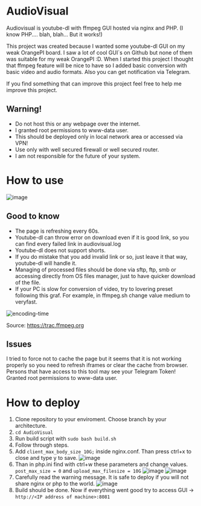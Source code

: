 # AudioVisual
Audiovisual is youtube-dl with ffmpeg GUI hosted via nginx and PHP. (I know PHP.... blah, blah... But it works!)

This project was created because I wanted some youtube-dl GUI on my weak OrangePI board.
I saw a lot of cool GUI`s on Github but none of them was suitable for my weak OrangePI :D.
When I started this project I thought that ffmpeg feature will be nice to have so I added basic conversion with basic video and audio formats.
Also you can get notification via Telegram.

If you find something that can improve this project feel free to help me improve this project.

## Warning!
- Do not host this or any webpage over the internet.
- I granted root permissions to www-data user.
- This should be deployed only in local network area or accessed via VPN!
- Use only with well secured firewall or well secured router.
- I am not responsible for the future of your system.

# How to use
![image](https://user-images.githubusercontent.com/97609737/201710218-ee626066-86fd-4c69-ab53-9c133e8355ce.png)
## Good to know
- The page is refreshing every 60s.
- Youtube-dl can throw error on download even if it is good link, so you can find every failed link in audiovisual.log
- Youtube-dl does not support shorts.
- If you do mistake that you add invalid link or so, just leave it that way, youtube-dl will handle it.
- Managing of processed files should be done via sftp, ftp, smb or accessing directly from OS files manager, just to have quicker download of the file.
- If your PC is slow for conversion of video, try to lovering preset following this graf.
For example, in ffmpeg.sh change value medium to veryfast.

![encoding-time](https://user-images.githubusercontent.com/97609737/202441027-711330ee-50fd-4ac4-bc79-718609024a69.png)

Source: https://trac.ffmpeg.org

## Issues
I tried to force not to cache the page but it seems that it is not working properly so you need to refresh iframes or clear the cache from browser.
Persons that have access to this tool may see your Telegram Token!
Granted root permissions to www-data user.

# How to deploy
1. Clone repository to your enviroment. Choose branch by your architecture.
2. ```cd AudioVisual```
3. Run build script with ```sudo bash build.sh```
4. Follow through steps.
5. Add ```client_max_body_size 10G;``` inside nginx.conf. Than press ctrl+x to close and type y to save.
![image](https://user-images.githubusercontent.com/97609737/202452544-c5291b06-53c6-4434-be8d-0fd8ae8bc7c1.png)
6. Than in php.ini find with ctrl+w these parameters and change values.
```post_max_size = 0``` and ```upload_max_filesize = 10G```
![image](https://user-images.githubusercontent.com/97609737/202452923-cb13926a-302d-4394-8354-ebb73db9e43b.png)
![image](https://user-images.githubusercontent.com/97609737/202453084-a66b43b1-e2e2-4b05-86d8-c6e0b2374dd4.png)
7. Carefully read the warning message. It is safe to deploy if you will not share nginx or php to the world.
![image](https://user-images.githubusercontent.com/97609737/202459860-2d9269c4-4b28-4c4d-bc5e-0a7510edfd40.png)
8. Build should be done. Now if everything went good try to access GUI -> ```http://<IP address of machine>:8081```
